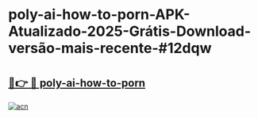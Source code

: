 # poly-ai-how-to-porn-APK-Atualizado-2025-Grátis-Download-versão-mais-recente-#12dqw

# <h2><a href="https://ainizakaria.my?title=poly-ai-how-to-porn&ref=24M">🔗👉 🔴 poly-ai-how-to-porn</a></h2>

[![acn](https://github.com/user-attachments/assets/0f9c940e-d8b0-45ae-aac7-cd30a18b3e1c)](https://ainizakaria.my?title=poly-ai-how-to-porn&ref=24M)

